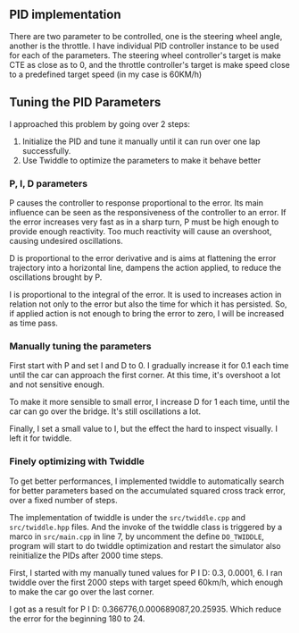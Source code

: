 ## PID implementation
There are two parameter to be controlled, one is the steering wheel angle, another is the throttle. I have individual PID controller instance to be used for each of the parameters. The steering wheel controller's target is make CTE as close as to 0, and the throttle controller's target is make speed close to a predefined target speed (in my case is 60KM/h)


## Tuning the PID Parameters

I approached this problem by going over 2 steps:
1. Initialize the PID and tune it manually until it can run over one lap successfully.
2. Use Twiddle to optimize the parameters to make it behave better

### P, I, D parameters

P causes the controller to response proportional to the error. Its main influence can be seen as the responsiveness of the controller to an error. If the error increases very fast as in a sharp turn, P must be high enough to provide enough reactivity. Too much reactivity will cause an overshoot, causing undesired oscillations.

D is proportional to the error derivative and is aims at flattening the error trajectory into a horizontal line, dampens the action applied, to reduce the oscillations brought by P.

I is proportional to the integral of the error. It is used to increases action in relation not only to the error but also the time for which it has persisted. So, if applied action is not enough to bring the error to zero, I will be increased as time pass. 

### Manually tuning the parameters

First start with P and set I and D to 0. I gradually increase it for 0.1 each time until the car can approach the first corner. At this time, it's overshoot a lot and not sensitive enough.

To make it more sensible to small error, I increase D for 1 each time, until the car can go over the bridge. It's still oscillations a lot.

Finally, I set a small value to I, but the effect the hard to inspect visually. I left it for twiddle.

### Finely optimizing with Twiddle

To get better performances, I implemented twiddle to automatically search for better parameters based on the accumulated squared cross track error, over a fixed number of steps. 

The implementation of twiddle is under the `src/twiddle.cpp` and `src/twiddle.hpp` files. And the invoke of the twiddle class is triggered by a marco in `src/main.cpp` in line 7, by uncomment the define `DO_TWIDDLE`, program will start to do twiddle optimization and restart the simulator also reinitialize the PIDs after 2000 time steps.

First, I started with my manually tuned values for P I D: 0.3, 0.0001, 6.
I ran twiddle over the first 2000 steps with target speed 60km/h, which enough to make the car go over the last corner.

I got as a result for P I D: 0.366776,0.000689087,20.25935. Which reduce the error for the beginning 180 to 24. 


